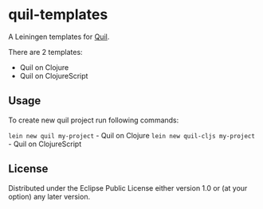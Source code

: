 # quil-templates

A Leiningen templates for [Quil](https://github.com/quil/quil).

There are 2 templates:

* Quil on Clojure
* Quil on ClojureScript

## Usage

To create new quil project run following commands:

`lein new quil my-project` - Quil on Clojure
`lein new quil-cljs my-project` - Quil on ClojureScript

## License

Distributed under the Eclipse Public License either version 1.0 or (at
your option) any later version.
